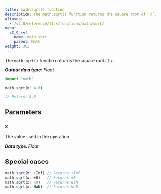 ```yaml
---
title: math.sqrt() function
description: The math.sqrt() function returns the square root of `x`.
aliases:
  - /v2.0/reference/flux/functions/math/sqrt/
menu:
  v2_0_ref:
    name: math.sqrt
    parent: Math
weight: 301
---
```


The `math.sqrt()` function returns the square root of `x`.

_**Output data type:** Float_

```js
import "math"

math.sqrt(x: 4.0)

// Returns 2.0
```

## Parameters

### x
The value used in the operation.

_**Data type:** Float_

## Special cases
```js
math.sqrt(x: +Inf) // Returns +Inf
math.sqrt(x: ±0)   // Returns ±0
math.sqrt(x: <0)   // Returns NaN
math.sqrt(x: NaN)  // Returns NaN
```
